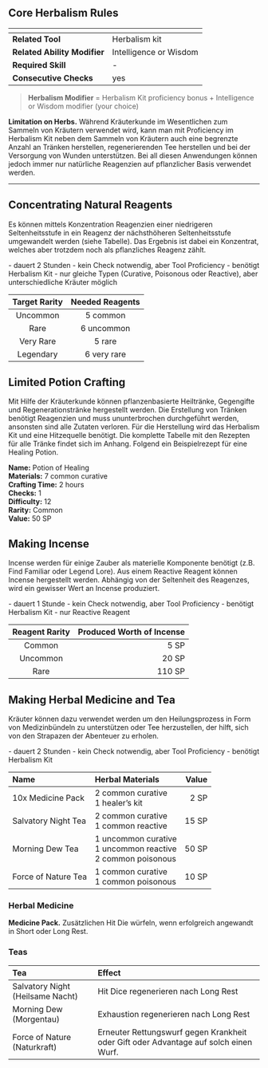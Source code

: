 
## Core Herbalism Rules

| <!-- -->                     | <!-- -->               |
| :--------------------------- | :--------------------- |
| **Related Tool**             | Herbalism kit          |
| **Related Ability Modifier** | Intelligence or Wisdom |
| **Required Skill**           | -                      |
| **Consecutive Checks**       | yes                    |

> **Herbalism Modifier** = Herbalism Kit proficiency bonus + Intelligence or Wisdom modifier (your choice)

**Limitation on Herbs.** Während Kräuterkunde im Wesentlichen zum Sammeln von Kräutern verwendet wird, kann man mit Proficiency im Herbalism Kit neben dem Sammeln von Kräutern auch eine begrenzte Anzahl an Tränken herstellen, regenerierenden Tee herstellen und bei der Versorgung von Wunden unterstützen. Bei all diesen Anwendungen können jedoch immer nur natürliche Reagenzien auf pflanzlicher Basis verwendet werden.
___



## Concentrating Natural Reagents
Es können mittels Konzentration Reagenzien einer niedrigeren Seltenheitsstufe in ein Reagenz der nächsthöheren Seltenheitsstufe umgewandelt werden (siehe Tabelle). Das Ergebnis ist dabei ein Konzentrat, welches aber trotzdem noch als pflanzliches Reagenz zählt.
<div class="listNoGap"></div>
- dauert 2 Stunden
- kein Check notwendig, aber Tool Proficiency
- benötigt Herbalism Kit
- nur gleiche Typen (Curative, Poisonous oder Reactive), aber unterschiedliche Kräuter möglich

| Target Rarity | Needed Reagents |
| :-----------: | :-------------: |
|   Uncommon    |    5 common     |
|     Rare      |   6 uncommon    |
|   Very Rare   |     5 rare      |
|   Legendary   |   6 very rare   |



## Limited Potion Crafting
Mit Hilfe der Kräuterkunde können pflanzenbasierte Heiltränke, Gegengifte und Regenerationstränke hergestellt werden. Die Erstellung von Tränken benötigt Reagenzien und muss ununterbrochen durchgeführt werden, ansonsten sind alle Zutaten verloren. Für die Herstellung wird das Herbalism Kit und eine Hitzequelle benötigt. Die komplette Tabelle mit den Rezepten für alle Tränke findet sich im Anhang. Folgend ein Beispielrezept für eine Healing Potion.

**Name:** Potion of Healing  
**Materials:** 7 common curative  
**Crafting Time:** 2 hours  
**Checks:** 1  
**Difficulty:** 12  
**Rarity:** Common  
**Value:** 50 SP  



## Making Incense
Incense werden für einige Zauber als materielle Komponente benötigt (z.B. Find Familiar oder Legend Lore). Aus einem Reactive Reagent können Incense hergestellt werden. Abhängig von der Seltenheit des Reagenzes, wird ein gewisser Wert an Incense produziert.
<div class="listNoGap"></div>
- dauert 1 Stunde
- kein Check notwendig, aber Tool Proficiency
- benötigt Herbalism Kit
- nur Reactive Reagent

| Reagent Rarity | Produced Worth of Incense |
| :------------: | ------------------------: |
|     Common     |                      5 SP |
|    Uncommon    |                     20 SP |
|      Rare      |                    110 SP |





## Making Herbal Medicine and Tea
Kräuter können dazu verwendet werden um den Heilungsprozess in Form von Medizinbündeln zu unterstützen oder Tee herzustellen, der hilft, sich von den Strapazen der Abenteuer zu erholen.
<div class="listNoGap"></div>
- dauert 2 Stunden
- kein Check notwendig, aber Tool Proficiency
- benötigt Herbalism Kit

| Name                | Herbal Materials                                                 | Value |
| :------------------ | :--------------------------------------------------------------- | ----: |
| 10x Medicine Pack   | 2 common curative<br>1 healer’s kit                              |  2 SP |
| Salvatory Night Tea | 2 common curative<br>1 common reactive                           | 15 SP |
| Morning Dew Tea     | 1 uncommon curative<br>1 uncommon reactive<br>2 common poisonous | 50 SP |
| Force of Nature Tea | 1 common curative<br>1 common poisonous                          | 10 SP |



### Herbal Medicine
**Medicine Pack.** Zusätzlichen Hit Die würfeln, wenn erfolgreich angewandt in Short oder Long Rest.

### Teas
| Tea                              | Effect                                                                               |
| :------------------------------- | :----------------------------------------------------------------------------------- |
| Salvatory Night (Heilsame Nacht) | Hit Dice regenerieren nach Long Rest                                                 |
| Morning Dew (Morgentau)          | Exhaustion regenerieren nach Long Rest                                               |
| Force of Nature (Naturkraft)     | Erneuter Rettungswurf gegen Krankheit oder Gift oder Advantage auf solch einen Wurf. |




